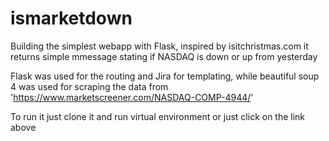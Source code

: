 # ismarketdown

Building the simplest webapp with Flask, inspired by isitchristmas.com it returns simple mmessage 
stating if NASDAQ is down or up from yesterday

Flask was used for the routing and Jira for templating, while beautiful soup 4 was used for scraping
the data from 'https://www.marketscreener.com/NASDAQ-COMP-4944/'

To run it just clone it and run virtual environment or just click on the link above

